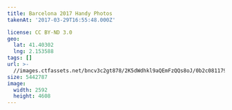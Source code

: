 ```yaml
---
title: Barcelona 2017 Handy Photos
takenAt: '2017-03-29T16:55:48.000Z'

license: CC BY-ND 3.0
geo:
  lat: 41.40302
  lng: 2.153588
tags: []
url: >-
  //images.ctfassets.net/bncv3c2gt878/2K5dWdhkl9aQEmFzQQs8oJ/0b2c0811790e76a5e1977ec97ca11467/barcelona-2017-handy-photos_33262176524_o
size: 5442787
image:
  width: 2592
  height: 4608
---
```

